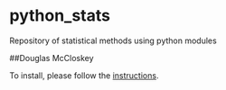# python_stats
Repository of statistical methods using python modules

##Douglas McCloskey

To install, please follow the [instructions](INSTALL.md).
